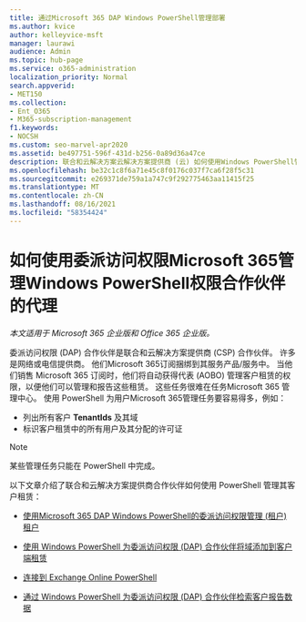 ```yaml
---
title: 通过Microsoft 365 DAP Windows PowerShell管理部署
ms.author: kvice
author: kelleyvice-msft
manager: laurawi
audience: Admin
ms.topic: hub-page
ms.service: o365-administration
localization_priority: Normal
search.appverid:
- MET150
ms.collection:
- Ent_O365
- M365-subscription-management
f1.keywords:
- NOCSH
ms.custom: seo-marvel-apr2020
ms.assetid: be497751-596f-431d-b256-0a89d36a47ce
description: 联合和云解决方案云解决方案提供商 (云) 如何使用Windows PowerShell管理Microsoft 365租户。
ms.openlocfilehash: be32c1c8f6a71e45c8f0176c037f7ca6f28f5c31
ms.sourcegitcommit: e269371de759a1a747c9f292775463aa11415f25
ms.translationtype: MT
ms.contentlocale: zh-CN
ms.lasthandoff: 08/16/2021
ms.locfileid: "58354424"
---
```

# <a name="how-to-manage-microsoft-365-with-windows-powershell-for-delegated-access-permissions-partners"></a>如何使用委派访问权限Microsoft 365管理Windows PowerShell权限合作伙伴的代理

*本文适用于 Microsoft 365 企业版和 Office 365 企业版。*

委派访问权限 (DAP) 合作伙伴是联合和云解决方案提供商 (CSP) 合作伙伴。 许多是网络或电信提供商。 他们Microsoft 365订阅捆绑到其服务产品/服务中。 当他们销售 Microsoft 365 订阅时，他们将自动获得代表 (AOBO) 管理客户租赁的权限，以便他们可以管理和报告这些租赁。 这些任务很难在任务Microsoft 365 管理中心。 使用 PowerShell 为用户Microsoft 365管理任务要容易得多，例如：
- 列出所有客户 **TenantIds** 及其域 
- 标识客户租赁中的所有用户及其分配的许可证
> [!NOTE]
> 某些管理任务只能在 PowerShell 中完成。

以下文章介绍了联合和云解决方案提供商合作伙伴如何使用 PowerShell 管理其客户租赁：
  
- [使用Microsoft 365 DAP Windows PowerShell的委派访问权限管理 (租户) 租户](manage-microsoft-365-tenants-with-windows-powershell-for-delegated-access-permissio.md)
    
- [使用 Windows PowerShell 为委派访问权限 (DAP) 合作伙伴将域添加到客户端租赁](add-a-domain-to-a-client-tenancy-with-windows-powershell-for-delegated-access-pe.md)
    
- [连接到 Exchange Online PowerShell](/powershell/exchange/connect-to-exchange-online-powershell)
    
- [通过 Windows PowerShell 为委派访问权限 (DAP) 合作伙伴检索客户报告数据](retrieve-customer-tenant-reporting-data-with-windows-powershell-for-delegated-ac.md)
